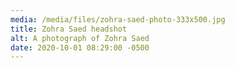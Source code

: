 ```yaml
---
media: /media/files/zohra-saed-photo-333x500.jpg
title: Zohra Saed headshot
alt: A photograph of Zohra Saed
date: 2020-10-01 08:29:00 -0500
---
```

